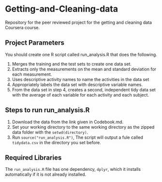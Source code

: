 # Getting-and-Cleaning-data
Repository for the peer reviewed project for the getting and cleaning data Coursera course.

## Project Parameters

You should create one R script called run_analysis.R that does the following.
1. Merges the training and the test sets to create one data set.
2. Extracts only the measurements on the mean and standard deviation for each measurement.
3. Uses descriptive activity names to name the activities in the data set
4. Appropriately labels the data set with descriptive variable names.
5. From the data set in step 4, creates a second, independent tidy data set with the average of each variable for each activity and each subject.

## Steps to run run_analysis.R

1. Download the data from the link given in Codebook.md.
2. Set your working directory to the same working directory as the zipped data folder with the ```setwd(directory)```.
3. Run ```source("run_analysis.R")```, The script will output a fule called ```tidydata.csv``` in the directory you set before.

## Required Libraries

The ```run_analysis.R``` file has one dependency, ```dplyr```, which it installs automatically if it is not already installed.
